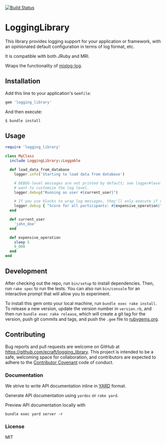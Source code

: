 [![Build Status](https://travis-ci.org/ecraft/logging_library.svg?branch=master)](https://travis-ci.org/ecraft/logging_library)

# LoggingLibrary

This library provides logging support for your application or framework, with an opinionated default configuration in terms of log
format, etc.

It is compatible with both JRuby and MRI.

Wraps the functionality of [mixlog-log](https://github.com/chef/mixlib-log).

## Installation

Add this line to your application's `Gemfile`:

```ruby
gem 'logging_library'
```

And then execute:

    $ bundle install

## Usage

```ruby
require 'logging_library'

class MyClass
  include LoggingLibrary::Loggable

  def load_data_from_database
    logger.info('Starting to load data from database')

    # DEBUG-level messages are not printed by default; see logger#level= if you
    # want to customize the log level.
    logger.debug("Running as user #{current_user}")

    # If you use blocks to wrap log messages, they'll only execute if needed
    logger.debug { "Score for all participants: #{expensive_operation}" }
  end

  def current_user
    'john_doe'
  end

  def expensive_operation
    sleep 5
    9_000
  end
end
```

## Development

After checking out the repo, run `bin/setup` to install dependencies. Then,
run `rake spec` to run the tests. You can also run `bin/console` for an
interactive prompt that will allow you to experiment.

To install this gem onto your local machine, run `bundle exec rake install`.
To release a new version, update the version number in `version.rb`, and then
run `bundle exec rake release`, which will create a git tag for the version,
push git commits and tags, and push the `.gem` file to
[rubygems.org](https://rubygems.org).

## Contributing

Bug reports and pull requests are welcome on GitHub at
https://github.com/ecraft/logging_library. This project is intended to
be a safe, welcoming space for collaboration, and contributors are expected to
adhere to the [Contributor Covenant](http://contributor-covenant.org) code of
conduct.

### Documentation

We strive to write API documentation inline in [YARD](http://yardoc.org) format.

Generate API documentation using `yardoc` or `rake yard`.

Preview API documentation locally with

```
bundle exec yard server -r
```

### License

MIT
